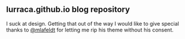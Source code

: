 ## lurraca.github.io blog repository

I suck at design. Getting that out of the way I would like to give special thanks to [@mlafeldt](http://github.com/mlafeldt) for letting me rip his theme without his consent.
